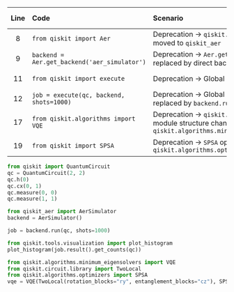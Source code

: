 | Line | Code | Scenario | Scenario Id | Reference | Artifact | Refactoring |
| :--: | :--- | :------- | :---------: | :-------: | :------- | :---------- |
| 8 | `from qiskit import Aer` | Deprecation -> `qiskit.Aer` module moved to `qiskit_aer` | 3 | Internal Knowledge | Aer | `from qiskit_aer import AerSimulator` |
| 9 | `backend = Aer.get_backend('aer_simulator')` | Deprecation -> `Aer.get_backend()` replaced by direct backend instantiation | 3 | Internal Knowledge | Aer.get_backend | `backend = AerSimulator()` |
| 11 | `from qiskit import execute` | Deprecation -> Global `execute()` function | 5 | Internal Knowledge | execute | |
| 12 | `job = execute(qc, backend, shots=1000)` | Deprecation -> Global `execute()` function replaced by `backend.run()` | 5 | Internal Knowledge | execute | `job = backend.run(qc, shots=1000)` |
| 17 | `from qiskit.algorithms import VQE` | Deprecation -> `qiskit.algorithms` module structure changed, `VQE` moved to `qiskit.algorithms.minimum_eigensolvers` | 10 | Internal Knowledge | VQE | `from qiskit.algorithms.minimum_eigensolvers import VQE` |
| 19 | `from qiskit import SPSA` | Deprecation -> `SPSA` optimizer moved to `qiskit.algorithms.optimizers` | 12 | Internal Knowledge | SPSA | `from qiskit.algorithms.optimizers import SPSA` |


```python
from qiskit import QuantumCircuit
qc = QuantumCircuit(2, 2)
qc.h(0)
qc.cx(0, 1)
qc.measure(0, 0)
qc.measure(1, 1)

from qiskit_aer import AerSimulator
backend = AerSimulator()

job = backend.run(qc, shots=1000)

from qiskit.tools.visualization import plot_histogram
plot_histogram(job.result().get_counts(qc))

from qiskit.algorithms.minimum_eigensolvers import VQE
from qiskit.circuit.library import TwoLocal
from qiskit.algorithms.optimizers import SPSA
vqe = VQE(TwoLocal(rotation_blocks="ry", entanglement_blocks="cz"), SPSA())
```